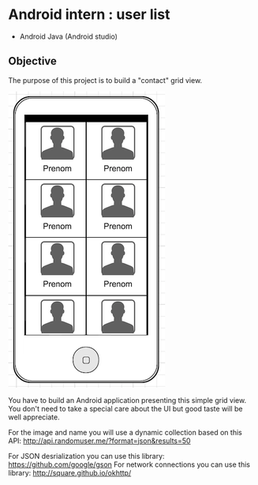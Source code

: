 # Android intern : user list

* Android Java (Android studio)

## Objective

The purpose of this project is to build a "contact" grid view.

![](android_user_gridview.png)

You have to build an Android application presenting this simple grid view. You don't need to take a special care about the UI but good taste will be well appreciate.

For the image and name you will use a dynamic collection based on this API: http://api.randomuser.me/?format=json&results=50

For JSON desrialization you can use this library: https://github.com/google/gson
For network connections you can use this library: http://square.github.io/okhttp/
